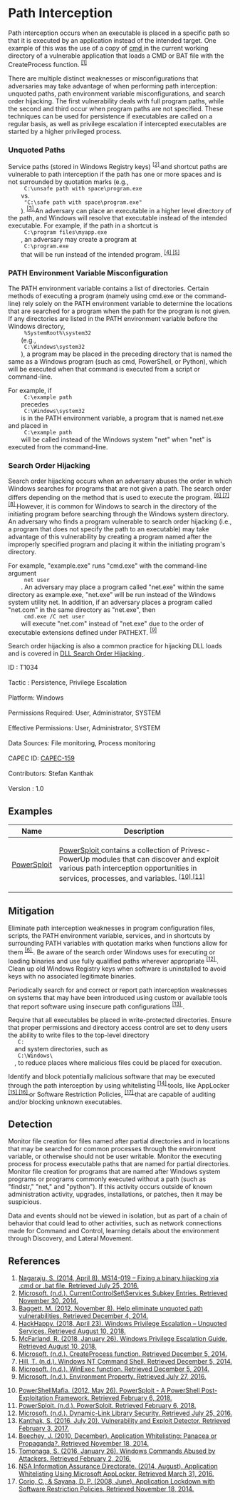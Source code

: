 <div class="container-fluid">
 <h1>
  Path Interception
 </h1>
 <div class="row">
  <div class="col-md-8 description-body">
   <p>
    Path interception occurs when an executable is placed in a specific path so that it is executed by an application instead of the intended target. One example of this was the use of a copy of
    <a href="https://attack.mitre.org/software/S0106">
     cmd
    </a>
    in the current working directory of a vulnerable application that loads a CMD or BAT file with the CreateProcess function.
    <span class="scite-citeref-number" data-reference="TechNet MS14-019" id="scite-ref-1-a">
     <sup>
      <a aria-describedby="qtip-0" data-hasqtip="0" href="https://blogs.technet.microsoft.com/srd/2014/04/08/ms14-019-fixing-a-binary-hijacking-via-cmd-or-bat-file/" target="_blank">
       [1]
      </a>
     </sup>
    </span>
   </p>
   <p>
    There are multiple distinct weaknesses or misconfigurations that adversaries may take advantage of when performing path interception: unquoted paths, path environment variable misconfigurations, and search order hijacking. The first vulnerability deals with full program paths, while the second and third occur when program paths are not specified. These techniques can be used for persistence if executables are called on a regular basis, as well as privilege escalation if intercepted executables are started by a higher privileged process.
   </p>
   <h3>
    Unquoted Paths
   </h3>
   <p>
    Service paths (stored in Windows Registry keys)
    <span class="scite-citeref-number" data-reference="Microsoft Subkey" id="scite-ref-2-a">
     <sup>
      <a aria-describedby="qtip-1" data-hasqtip="1" href="http://support.microsoft.com/KB/103000" target="_blank">
       [2]
      </a>
     </sup>
    </span>
    and shortcut paths are vulnerable to path interception if the path has one or more spaces and is not surrounded by quotation marks (e.g.,
    <code>
     C:\unsafe path with space\program.exe
    </code>
    vs.
    <code>
     "C:\safe path with space\program.exe"
    </code>
    ).
    <span class="scite-citeref-number" data-reference="Baggett 2012" id="scite-ref-3-a">
     <sup>
      <a aria-describedby="qtip-2" data-hasqtip="2" href="https://isc.sans.edu/diary/Help+eliminate+unquoted+path+vulnerabilities/14464" target="_blank">
       [3]
      </a>
     </sup>
    </span>
    An adversary can place an executable in a higher level directory of the path, and Windows will resolve that executable instead of the intended executable. For example, if the path in a shortcut is
    <code>
     C:\program files\myapp.exe
    </code>
    , an adversary may create a program at
    <code>
     C:\program.exe
    </code>
    that will be run instead of the intended program.
    <span class="scite-citeref-number" data-reference="SecurityBoulevard Unquoted Services APR 2018" id="scite-ref-4-a">
     <sup>
      <a aria-describedby="qtip-3" data-hasqtip="3" href="https://securityboulevard.com/2018/04/windows-privilege-escalation-unquoted-services/" target="_blank">
       [4]
      </a>
     </sup>
    </span>
    <span class="scite-citeref-number" data-reference="SploitSpren Windows Priv Jan 2018" id="scite-ref-5-a">
     <sup>
      <a aria-describedby="qtip-4" data-hasqtip="4" href="https://www.sploitspren.com/2018-01-26-Windows-Privilege-Escalation-Guide/" target="_blank">
       [5]
      </a>
     </sup>
    </span>
   </p>
   <h3>
    PATH Environment Variable Misconfiguration
   </h3>
   <p>
    The PATH environment variable contains a list of directories. Certain methods of executing a program (namely using cmd.exe or the command-line) rely solely on the PATH environment variable to determine the locations that are searched for a program when the path for the program is not given. If any directories are listed in the PATH environment variable before the Windows directory,
    <code>
     %SystemRoot%\system32
    </code>
    (e.g.,
    <code>
     C:\Windows\system32
    </code>
    ), a program may be placed in the preceding directory that is named the same as a Windows program (such as cmd, PowerShell, or Python), which will be executed when that command is executed from a script or command-line.
   </p>
   <p>
    For example, if
    <code>
     C:\example path
    </code>
    precedes
    <code>
     C:\Windows\system32
    </code>
    is in the PATH environment variable, a program that is named net.exe and placed in
    <code>
     C:\example path
    </code>
    will be called instead of the Windows system "net" when "net" is executed from the command-line.
   </p>
   <h3>
    Search Order Hijacking
   </h3>
   <p>
    Search order hijacking occurs when an adversary abuses the order in which Windows searches for programs that are not given a path. The search order differs depending on the method that is used to execute the program.
    <span class="scite-citeref-number" data-reference="Microsoft CreateProcess" id="scite-ref-6-a">
     <sup>
      <a aria-describedby="qtip-5" data-hasqtip="5" href="http://msdn.microsoft.com/en-us/library/ms682425" target="_blank">
       [6]
      </a>
     </sup>
    </span>
    <span class="scite-citeref-number" data-reference="Hill NT Shell" id="scite-ref-7-a">
     <sup>
      <a aria-describedby="qtip-6" data-hasqtip="6" href="http://technet.microsoft.com/en-us/library/cc723564.aspx#XSLTsection127121120120" target="_blank">
       [7]
      </a>
     </sup>
    </span>
    <span class="scite-citeref-number" data-reference="Microsoft WinExec" id="scite-ref-8-a">
     <sup>
      <a aria-describedby="qtip-7" data-hasqtip="7" href="http://msdn.microsoft.com/en-us/library/ms687393" target="_blank">
       [8]
      </a>
     </sup>
    </span>
    However, it is common for Windows to search in the directory of the initiating program before searching through the Windows system directory. An adversary who finds a program vulnerable to search order hijacking (i.e., a program that does not specify the path to an executable) may take advantage of this vulnerability by creating a program named after the improperly specified program and placing it within the initiating program's directory.
   </p>
   <p>
    For example, "example.exe" runs "cmd.exe" with the command-line argument
    <code>
     net user
    </code>
    . An adversary may place a program called "net.exe" within the same directory as example.exe, "net.exe" will be run instead of the Windows system utility net. In addition, if an adversary places a program called "net.com" in the same directory as "net.exe", then
    <code>
     cmd.exe /C net user
    </code>
    will execute "net.com" instead of "net.exe" due to the order of executable extensions defined under PATHEXT.
    <span class="scite-citeref-number" data-reference="MSDN Environment Property" id="scite-ref-9-a">
     <sup>
      <a aria-describedby="qtip-8" data-hasqtip="8" href="https://msdn.microsoft.com/en-us/library/fd7hxfdd.aspx" target="_blank">
       [9]
      </a>
     </sup>
    </span>
   </p>
   <p>
    Search order hijacking is also a common practice for hijacking DLL loads and is covered in
    <a href="https://attack.mitre.org/techniques/T1038">
     DLL Search Order Hijacking
    </a>
    .
   </p>
  </div>
  <div class="col-md-4">
   <div class="card">
    <div class="card-body">
     <div class="card-data">
      <span class="h5 card-title">
       ID
      </span>
      : T1034
      <br/>
      <br/>
     </div>
     <div class="card-data">
      <span class="h5 card-title">
      </span>
     </div>
     <div class="card-data">
      <span class="h5 card-title">
       Tactic
      </span>
      : Persistence, Privilege Escalation
      <br/>
      <br/>
     </div>
     <div class="card-data">
      <span class="h5 card-title">
       Platform:
      </span>
      Windows
      <br/>
      <br/>
     </div>
     <div class="card-data">
      <span class="h5 card-title">
       Permissions Required:
      </span>
      User, Administrator, SYSTEM
      <br/>
      <br/>
     </div>
     <div class="card-data">
      <span class="h5 card-title">
       Effective Permissions:
      </span>
      User, Administrator, SYSTEM
      <br/>
      <br/>
     </div>
     <div class="card-data">
      <span class="h5 card-title">
       Data Sources:
      </span>
      File monitoring, Process monitoring
      <br/>
      <br/>
     </div>
     <div class="card-data">
      <span class="h5 card-title">
      </span>
     </div>
     <div class="card-data">
      <span class="h5 card-title">
      </span>
     </div>
     <div class="card-data">
      <span class="h5 card-title">
      </span>
     </div>
     <div class="card-data">
      <span class="h5 card-title">
       CAPEC ID:
      </span>
      <a href="https://capec.mitre.org/data/definitions/159.html" target="_blank">
       CAPEC-159
      </a>
      <br/>
      <br/>
     </div>
     <div class="card-data">
      <span class="h5 card-title">
      </span>
     </div>
     <div class="card-data">
      <span class="h5 card-title">
       Contributors:
      </span>
      Stefan Kanthak
      <br/>
      <br/>
     </div>
     <div class="card-data">
      <span class="h5 card-title">
       Version
      </span>
      : 1.0
     </div>
    </div>
   </div>
  </div>
 </div>
 <h2 class="pt-3" id="examples">
  Examples
 </h2>
 <table class="table table-bordered table-light mt-2">
  <thead>
   <tr>
    <th scope="col">
     Name
    </th>
    <th scope="col">
     Description
    </th>
   </tr>
  </thead>
  <tbody class="bg-white">
   <tr>
    <td>
     <a href="https://attack.mitre.org/software/S0194">
      PowerSploit
     </a>
    </td>
    <td>
     <p>
      <a href="https://attack.mitre.org/software/S0194">
       PowerSploit
      </a>
      contains a collection of Privesc-PowerUp modules that can discover and exploit various path interception opportunities in services, processes, and variables.
      <span class="scite-citeref-number" data-reference="GitHub PowerSploit May 2012" id="scite-ref-10-a" onclick="scrollToRef('scite-10')">
       <sup>
        <a aria-describedby="qtip-9" data-hasqtip="9" href="https://github.com/PowerShellMafia/PowerSploit" target="_blank">
         [10]
        </a>
       </sup>
      </span>
      <span class="scite-citeref-number" data-reference="PowerSploit Documentation" id="scite-ref-11-a" onclick="scrollToRef('scite-11')">
       <sup>
        <a aria-describedby="qtip-10" data-hasqtip="10" href="http://powersploit.readthedocs.io" target="_blank">
         [11]
        </a>
       </sup>
      </span>
     </p>
    </td>
   </tr>
  </tbody>
 </table>
 <h2 class="pt-3" id="mitigation">
  Mitigation
 </h2>
 <p>
  Eliminate path interception weaknesses in program configuration files, scripts, the PATH environment variable, services, and in shortcuts by surrounding PATH variables with quotation marks when functions allow for them
  <span class="scite-citeref-number" data-reference="Microsoft CreateProcess" id="scite-ref-6-a">
   <sup>
    <a aria-describedby="qtip-5" data-hasqtip="5" href="http://msdn.microsoft.com/en-us/library/ms682425" target="_blank">
     [6]
    </a>
   </sup>
  </span>
  . Be aware of the search order Windows uses for executing or loading binaries and use fully qualified paths wherever appropriate
  <span class="scite-citeref-number" data-reference="MSDN DLL Security" id="scite-ref-12-a">
   <sup>
    <a aria-describedby="qtip-11" data-hasqtip="11" href="https://msdn.microsoft.com/en-us/library/ff919712.aspx" target="_blank">
     [12]
    </a>
   </sup>
  </span>
  . Clean up old Windows Registry keys when software is uninstalled to avoid keys with no associated legitimate binaries.
 </p>
 <p>
  Periodically search for and correct or report path interception weaknesses on systems that may have been introduced using custom or available tools that report software using insecure path configurations
  <span class="scite-citeref-number" data-reference="Kanthak Sentinel" id="scite-ref-13-a">
   <sup>
    <a aria-describedby="qtip-12" data-hasqtip="12" href="https://skanthak.homepage.t-online.de/sentinel.html" target="_blank">
     [13]
    </a>
   </sup>
  </span>
  .
 </p>
 <p>
  Require that all executables be placed in write-protected directories. Ensure that proper permissions and directory access control are set to deny users the ability to write files to the top-level directory
  <code>
   C:
  </code>
  and system directories, such as
  <code>
   C:\Windows\
  </code>
  , to reduce places where malicious files could be placed for execution.
 </p>
 <p>
  Identify and block potentially malicious software that may be executed through the path interception by using whitelisting
  <span class="scite-citeref-number" data-reference="Beechey 2010" id="scite-ref-14-a">
   <sup>
    <a aria-describedby="qtip-13" data-hasqtip="13" href="http://www.sans.org/reading-room/whitepapers/application/application-whitelisting-panacea-propaganda-33599" target="_blank">
     [14]
    </a>
   </sup>
  </span>
  tools, like AppLocker
  <span class="scite-citeref-number" data-reference="Windows Commands JPCERT" id="scite-ref-15-a">
   <sup>
    <a aria-describedby="qtip-14" data-hasqtip="14" href="http://blog.jpcert.or.jp/2016/01/windows-commands-abused-by-attackers.html" target="_blank">
     [15]
    </a>
   </sup>
  </span>
  <span class="scite-citeref-number" data-reference="NSA MS AppLocker" id="scite-ref-16-a">
   <sup>
    <a aria-describedby="qtip-15" data-hasqtip="15" href="https://www.iad.gov/iad/library/ia-guidance/tech-briefs/application-whitelisting-using-microsoft-applocker.cfm" target="_blank">
     [16]
    </a>
   </sup>
  </span>
  or Software Restriction Policies,
  <span class="scite-citeref-number" data-reference="Corio 2008" id="scite-ref-17-a">
   <sup>
    <a aria-describedby="qtip-16" data-hasqtip="16" href="http://technet.microsoft.com/en-us/magazine/2008.06.srp.aspx" target="_blank">
     [17]
    </a>
   </sup>
  </span>
  that are capable of auditing and/or blocking unknown executables.
 </p>
 <h2 class="pt-3" id="detection">
  Detection
 </h2>
 <p>
  Monitor file creation for files named after partial directories and in locations that may be searched for common processes through the environment variable, or otherwise should not be user writable. Monitor the executing process for process executable paths that are named for partial directories. Monitor file creation for programs that are named after Windows system programs or programs commonly executed without a path (such as "findstr," "net," and "python"). If this activity occurs outside of known administration activity, upgrades, installations, or patches, then it may be suspicious.
 </p>
 <p>
  Data and events should not be viewed in isolation, but as part of a chain of behavior that could lead to other activities, such as network connections made for Command and Control, learning details about the environment through Discovery, and Lateral Movement.
 </p>
 <h2 class="pt-3" id="references">
  References
 </h2>
 <div class="row">
  <div class="col">
   <ol>
    <li>
     <span class="scite-citation" id="scite-1">
      <span class="scite-citation-text">
       <a class="external text" href="https://blogs.technet.microsoft.com/srd/2014/04/08/ms14-019-fixing-a-binary-hijacking-via-cmd-or-bat-file/" name="scite-1" rel="nofollow" target="_blank">
        Nagaraju, S. (2014, April 8). MS14-019 – Fixing a binary hijacking via .cmd or .bat file. Retrieved July 25, 2016.
       </a>
      </span>
     </span>
    </li>
    <li>
     <span class="scite-citation" id="scite-2">
      <span class="scite-citation-text">
       <a class="external text" href="http://support.microsoft.com/KB/103000" name="scite-2" rel="nofollow" target="_blank">
        Microsoft. (n.d.). CurrentControlSet\Services Subkey Entries. Retrieved November 30, 2014.
       </a>
      </span>
     </span>
    </li>
    <li>
     <span class="scite-citation" id="scite-3">
      <span class="scite-citation-text">
       <a class="external text" href="https://isc.sans.edu/diary/Help+eliminate+unquoted+path+vulnerabilities/14464" name="scite-3" rel="nofollow" target="_blank">
        Baggett, M. (2012, November 8). Help eliminate unquoted path vulnerabilities. Retrieved December 4, 2014.
       </a>
      </span>
     </span>
    </li>
    <li>
     <span class="scite-citation" id="scite-4">
      <span class="scite-citation-text">
       <a class="external text" href="https://securityboulevard.com/2018/04/windows-privilege-escalation-unquoted-services/" name="scite-4" rel="nofollow" target="_blank">
        HackHappy. (2018, April 23). Windows Privilege Escalation – Unquoted Services. Retrieved August 10, 2018.
       </a>
      </span>
     </span>
    </li>
    <li>
     <span class="scite-citation" id="scite-5">
      <span class="scite-citation-text">
       <a class="external text" href="https://www.sploitspren.com/2018-01-26-Windows-Privilege-Escalation-Guide/" name="scite-5" rel="nofollow" target="_blank">
        McFarland, R. (2018, January 26). Windows Privilege Escalation Guide. Retrieved August 10, 2018.
       </a>
      </span>
     </span>
    </li>
    <li>
     <span class="scite-citation" id="scite-6">
      <span class="scite-citation-text">
       <a class="external text" href="http://msdn.microsoft.com/en-us/library/ms682425" name="scite-6" rel="nofollow" target="_blank">
        Microsoft. (n.d.). CreateProcess function. Retrieved December 5, 2014.
       </a>
      </span>
     </span>
    </li>
    <li>
     <span class="scite-citation" id="scite-7">
      <span class="scite-citation-text">
       <a class="external text" href="http://technet.microsoft.com/en-us/library/cc723564.aspx#XSLTsection127121120120" name="scite-7" rel="nofollow" target="_blank">
        Hill, T. (n.d.). Windows NT Command Shell. Retrieved December 5, 2014.
       </a>
      </span>
     </span>
    </li>
    <li>
     <span class="scite-citation" id="scite-8">
      <span class="scite-citation-text">
       <a class="external text" href="http://msdn.microsoft.com/en-us/library/ms687393" name="scite-8" rel="nofollow" target="_blank">
        Microsoft. (n.d.). WinExec function. Retrieved December 5, 2014.
       </a>
      </span>
     </span>
    </li>
    <li>
     <span class="scite-citation" id="scite-9">
      <span class="scite-citation-text">
       <a class="external text" href="https://msdn.microsoft.com/en-us/library/fd7hxfdd.aspx" name="scite-9" rel="nofollow" target="_blank">
        Microsoft. (n.d.). Environment Property. Retrieved July 27, 2016.
       </a>
      </span>
     </span>
    </li>
   </ol>
  </div>
  <div class="col">
   <ol start="10.5">
    <li>
     <span class="scite-citation" id="scite-10">
      <span class="scite-citation-text">
       <a class="external text" href="https://github.com/PowerShellMafia/PowerSploit" name="scite-10" rel="nofollow" target="_blank">
        PowerShellMafia. (2012, May 26). PowerSploit - A PowerShell Post-Exploitation Framework. Retrieved February 6, 2018.
       </a>
      </span>
     </span>
    </li>
    <li>
     <span class="scite-citation" id="scite-11">
      <span class="scite-citation-text">
       <a class="external text" href="http://powersploit.readthedocs.io" name="scite-11" rel="nofollow" target="_blank">
        PowerSploit. (n.d.). PowerSploit. Retrieved February 6, 2018.
       </a>
      </span>
     </span>
    </li>
    <li>
     <span class="scite-citation" id="scite-12">
      <span class="scite-citation-text">
       <a class="external text" href="https://msdn.microsoft.com/en-us/library/ff919712.aspx" name="scite-12" rel="nofollow" target="_blank">
        Microsoft. (n.d.). Dynamic-Link Library Security. Retrieved July 25, 2016.
       </a>
      </span>
     </span>
    </li>
    <li>
     <span class="scite-citation" id="scite-13">
      <span class="scite-citation-text">
       <a class="external text" href="https://skanthak.homepage.t-online.de/sentinel.html" name="scite-13" rel="nofollow" target="_blank">
        Kanthak, S. (2016, July 20). Vulnerability and Exploit Detector. Retrieved February 3, 2017.
       </a>
      </span>
     </span>
    </li>
    <li>
     <span class="scite-citation" id="scite-14">
      <span class="scite-citation-text">
       <a class="external text" href="http://www.sans.org/reading-room/whitepapers/application/application-whitelisting-panacea-propaganda-33599" name="scite-14" rel="nofollow" target="_blank">
        Beechey, J. (2010, December). Application Whitelisting: Panacea or Propaganda?. Retrieved November 18, 2014.
       </a>
      </span>
     </span>
    </li>
    <li>
     <span class="scite-citation" id="scite-15">
      <span class="scite-citation-text">
       <a class="external text" href="http://blog.jpcert.or.jp/2016/01/windows-commands-abused-by-attackers.html" name="scite-15" rel="nofollow" target="_blank">
        Tomonaga, S. (2016, January 26). Windows Commands Abused by Attackers. Retrieved February 2, 2016.
       </a>
      </span>
     </span>
    </li>
    <li>
     <span class="scite-citation" id="scite-16">
      <span class="scite-citation-text">
       <a class="external text" href="https://www.iad.gov/iad/library/ia-guidance/tech-briefs/application-whitelisting-using-microsoft-applocker.cfm" name="scite-16" rel="nofollow" target="_blank">
        NSA Information Assurance Directorate. (2014, August). Application Whitelisting Using Microsoft AppLocker. Retrieved March 31, 2016.
       </a>
      </span>
     </span>
    </li>
    <li>
     <span class="scite-citation" id="scite-17">
      <span class="scite-citation-text">
       <a class="external text" href="http://technet.microsoft.com/en-us/magazine/2008.06.srp.aspx" name="scite-17" rel="nofollow" target="_blank">
        Corio, C., &amp; Sayana, D. P. (2008, June). Application Lockdown with Software Restriction Policies. Retrieved November 18, 2014.
       </a>
      </span>
     </span>
    </li>
   </ol>
  </div>
 </div>
</div>

